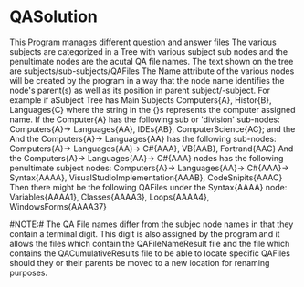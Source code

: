# QASolution
This Program manages different question and answer files
The various subjects are categorized in a Tree with various subject sub nodes and the penultimate nodes are the acutal QA file names. 
The text shown on the tree are subjects/sub-subjects/QAFiles
The Name attribute of the various nodes will be created by the program in a way that the node name identifies the node's parent(s) 
as well as its position in parent subject/-subject. For example if aSubject Tree has Main Subjects Computers{A}, Histor{B}, Languages{C}
where the string in the {}s represents the computer assigned name.
If the Computer{A} has the following sub or 'division' sub-nodes: Computers{A}-> Languages{AA}, IDEs{AB}, ComputerScience{AC}; and the 
And the Computers{A}-> Languages{AA} has the following sub-nodes: Computers{A}-> Languages{AA}-> C#{AAA}, VB{AAB}, Fortrand{AAC}
And the Computers{A}-> Languages{AA}-> C#{AAA} nodes has the following penultimate subject nodes:
  Computers{A}-> Languages{AA}-> C#{AAA}-> Syntax{AAAA}, VisualStudioImplementation{AAAB}, CodeSnipits{AAAC}
Then there might be the following QAFiles under the Syntax{AAAA} node: Variables{AAAA1}, Classes{AAAA3}, Loops{AAAA4}, WindowsForms{AAAA37}



#NOTE:#
The QA File names differ from the subjec node names in that they contain a terminal digit. This digit is also assigned by the program
and it allows the files which contain the QAFileNameResult file and the file which contains the QACumulativeResults file to be able 
to locate specific QAFiles should they or their parents be moved to a new location for renaming purposes.
